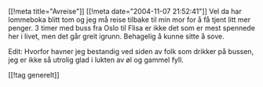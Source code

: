 [[!meta  title="Avreise"]]
[[!meta  date="2004-11-07 21:52:41"]]
Vel da har lommeboka blitt tom og jeg må reise tilbake til min mor for å få tjent litt mer penger. 3 timer med buss fra Oslo til Flisa er ikke det som er mest spennede her i livet, men det går greit igrunn. Behagelig å kunne sitte å sove.

Edit: Hvorfor havner jeg bestandig ved siden av folk som drikker på bussen, jeg er ikke så utrolig glad i lukten av øl og gammel fyll.

[[!tag  generelt]]